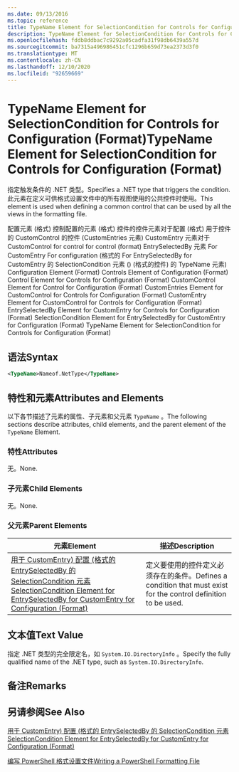 ```yaml
---
ms.date: 09/13/2016
ms.topic: reference
title: TypeName Element for SelectionCondition for Controls for Configuration (Format)
description: TypeName Element for SelectionCondition for Controls for Configuration (Format)
ms.openlocfilehash: fddb8ddbac7c9292a05cadfa31f98db6439a557d
ms.sourcegitcommit: ba7315a496986451cfc1296b659d73ea2373d3f0
ms.translationtype: MT
ms.contentlocale: zh-CN
ms.lasthandoff: 12/10/2020
ms.locfileid: "92659669"
---
```

# <a name="typename-element-for-selectioncondition-for-controls-for-configuration-format"></a><span data-ttu-id="89688-103">TypeName Element for SelectionCondition for Controls for Configuration (Format)</span><span class="sxs-lookup"><span data-stu-id="89688-103">TypeName Element for SelectionCondition for Controls for Configuration (Format)</span></span>

<span data-ttu-id="89688-104">指定触发条件的 .NET 类型。</span><span class="sxs-lookup"><span data-stu-id="89688-104">Specifies a .NET type that triggers the condition.</span></span> <span data-ttu-id="89688-105">此元素在定义可供格式设置文件中的所有视图使用的公共控件时使用。</span><span class="sxs-lookup"><span data-stu-id="89688-105">This element is used when defining a common control that can be used by all the views in the formatting file.</span></span>

<span data-ttu-id="89688-106">配置元素 (格式) 控制配置的元素 (格式) 控件的控件元素对于配置 (格式) 用于控件的 CustomControl 的控件 (CustomEntries 元素) CustomEntry 元素对于 CustomControl for control for control (format) EntrySelectedBy 元素 For CustomEntry For configuration (格式的 For EntrySelectedBy for CustomEntry 的 SelectionCondition 元素 ()  (格式的控件) 的 TypeName 元素) </span><span class="sxs-lookup"><span data-stu-id="89688-106">Configuration Element (Format) Controls Element of Configuration (Format) Control Element for Controls for Configuration (Format) CustomControl Element for Control for Configuration (Format) CustomEntries Element for CustomControl for Controls for Configuration (Format) CustomEntry Element for CustomControl for Controls for Configuration (Format) EntrySelectedBy Element for CustomEntry for Controls for Configuration (Format) SelectionCondition Element for EntrySelectedBy for CustomEntry for Configuration (Format) TypeName Element for SelectionCondition for Controls for Configuration (Format)</span></span>

## <a name="syntax"></a><span data-ttu-id="89688-107">语法</span><span class="sxs-lookup"><span data-stu-id="89688-107">Syntax</span></span>

```xml
<TypeName>Nameof.NetType</TypeName>

```

## <a name="attributes-and-elements"></a><span data-ttu-id="89688-108">特性和元素</span><span class="sxs-lookup"><span data-stu-id="89688-108">Attributes and Elements</span></span>

<span data-ttu-id="89688-109">以下各节描述了元素的属性、子元素和父元素 `TypeName` 。</span><span class="sxs-lookup"><span data-stu-id="89688-109">The following sections describe attributes, child elements, and the parent element of the `TypeName` Element.</span></span>

### <a name="attributes"></a><span data-ttu-id="89688-110">特性</span><span class="sxs-lookup"><span data-stu-id="89688-110">Attributes</span></span>

<span data-ttu-id="89688-111">无。</span><span class="sxs-lookup"><span data-stu-id="89688-111">None.</span></span>

### <a name="child-elements"></a><span data-ttu-id="89688-112">子元素</span><span class="sxs-lookup"><span data-stu-id="89688-112">Child Elements</span></span>

<span data-ttu-id="89688-113">无。</span><span class="sxs-lookup"><span data-stu-id="89688-113">None.</span></span>

### <a name="parent-elements"></a><span data-ttu-id="89688-114">父元素</span><span class="sxs-lookup"><span data-stu-id="89688-114">Parent Elements</span></span>

|<span data-ttu-id="89688-115">元素</span><span class="sxs-lookup"><span data-stu-id="89688-115">Element</span></span>|<span data-ttu-id="89688-116">描述</span><span class="sxs-lookup"><span data-stu-id="89688-116">Description</span></span>|
|-------------|-----------------|
|[<span data-ttu-id="89688-117">用于 CustomEntry) 配置 (格式的 EntrySelectedBy 的 SelectionCondition 元素 </span><span class="sxs-lookup"><span data-stu-id="89688-117">SelectionCondition Element for EntrySelectedBy for CustomEntry for Configuration (Format)</span></span>](./selectioncondition-element-for-entryselectedby-for-controls-for-configuration-format.md)|<span data-ttu-id="89688-118">定义要使用的控件定义必须存在的条件。</span><span class="sxs-lookup"><span data-stu-id="89688-118">Defines a condition that must exist for the control definition to be used.</span></span>|

## <a name="text-value"></a><span data-ttu-id="89688-119">文本值</span><span class="sxs-lookup"><span data-stu-id="89688-119">Text Value</span></span>

<span data-ttu-id="89688-120">指定 .NET 类型的完全限定名，如 `System.IO.DirectoryInfo` 。</span><span class="sxs-lookup"><span data-stu-id="89688-120">Specify the fully qualified name of the .NET type, such as `System.IO.DirectoryInfo`.</span></span>

## <a name="remarks"></a><span data-ttu-id="89688-121">备注</span><span class="sxs-lookup"><span data-stu-id="89688-121">Remarks</span></span>

## <a name="see-also"></a><span data-ttu-id="89688-122">另请参阅</span><span class="sxs-lookup"><span data-stu-id="89688-122">See Also</span></span>

[<span data-ttu-id="89688-123">用于 CustomEntry) 配置 (格式的 EntrySelectedBy 的 SelectionCondition 元素 </span><span class="sxs-lookup"><span data-stu-id="89688-123">SelectionCondition Element for EntrySelectedBy for CustomEntry for Configuration (Format)</span></span>](./selectioncondition-element-for-entryselectedby-for-controls-for-configuration-format.md)

[<span data-ttu-id="89688-124">编写 PowerShell 格式设置文件</span><span class="sxs-lookup"><span data-stu-id="89688-124">Writing a PowerShell Formatting File</span></span>](./writing-a-powershell-formatting-file.md)
